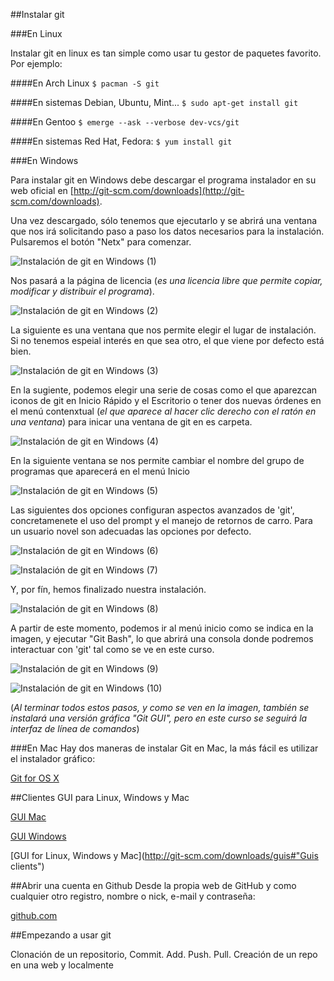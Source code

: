 ##Instalar git


###En Linux

Instalar git en linux es tan simple como usar tu gestor de paquetes favorito. Por ejemplo:


####En Arch Linux
`$ pacman -S git`

####En sistemas Debian, Ubuntu, Mint...
`$ sudo apt-get install git`

####En Gentoo
`$ emerge --ask --verbose dev-vcs/git`

####En sistemas Red Hat, Fedora:
`$ yum install git`


###En Windows

Para instalar git en Windows debe descargar el programa instalador en su web oficial en [http://git-scm.com/downloads](http://git-scm.com/downloads).

Una vez descargado, sólo tenemos que ejecutarlo y se abrirá una ventana que nos irá solicitando paso a paso los datos necesarios para la instalación. Pulsaremos el botón "Netx" para comenzar.

![Instalación de git en Windows (1)](img/wingit1.png)

Nos pasará a la página de licencia (*es una licencia libre que permite copiar, modificar y distribuir el programa*).

![Instalación de git en Windows (2)](img/wingit2.png)

La siguiente es una ventana que nos permite elegir el lugar de instalación. Si no tenemos espeial interés en que sea otro, el que viene por defecto está bien. 

![Instalación de git en Windows (3)](img/wingit3.png)

En la sugiente, podemos elegir una serie de cosas como el que aparezcan iconos de git en Inicio Rápido y el Escritorio o tener dos nuevas órdenes en el menú contenxtual (*el que aparece al hacer clic derecho con el ratón en una ventana*) para inicar una ventana de git en es carpeta.

![Instalación de git en Windows (4)](img/wingit4.png)

En la siguiente ventana se nos permite cambiar el nombre del grupo de programas que aparecerá en el menú Inicio

![Instalación de git en Windows (5)](img/wingit5.png)

Las siguientes dos opciones configuran aspectos avanzados de 'git', concretamenete el uso del prompt y el manejo de retornos de carro. Para un usuario novel son adecuadas las opciones por defecto.

![Instalación de git en Windows (6)](img/wingit6.png)

![Instalación de git en Windows (7)](img/wingit7.png)

Y, por fín, hemos finalizado nuestra instalación.

![Instalación de git en Windows (8)](img/wingit8.png)


A partir de este momento, podemos ir al menú inicio como se indica en la imagen, y ejecutar "Git Bash", lo que abrirá una consola donde podremos interactuar con 'git' tal como se ve en este curso.

![Instalación de git en Windows (9)](img/wingit9.png)

![Instalación de git en Windows (10)](img/wingit10.png)

(*Al terminar todos estos pasos, y como se ven en la imagen, también se instalará una versión gráfica "Git GUI", pero en este curso se seguirá la interfaz de línea de comandos*)


###En Mac
Hay dos maneras de instalar Git en Mac, la más fácil es utilizar el instalador gráfico:

[Git for OS X](https://code.google.com/p/git-osx-installer/) 

##Clientes GUI para Linux, Windows y Mac

[GUI Mac](http://mac.github.com/)

[GUI Windows](http://windows.github.com/)

[GUI for Linux, Windows y Mac](http://git-scm.com/downloads/guis#"Guis clients")

##Abrir una cuenta en Github
Desde la propia web de GitHub y como cualquier otro registro, nombre o nick, e-mail y contraseña:

[github.com](https://github.com/)

##Empezando a usar git

Clonación de un repositorio, Commit. Add. Push. Pull. Creación de un repo en una web y localmente
